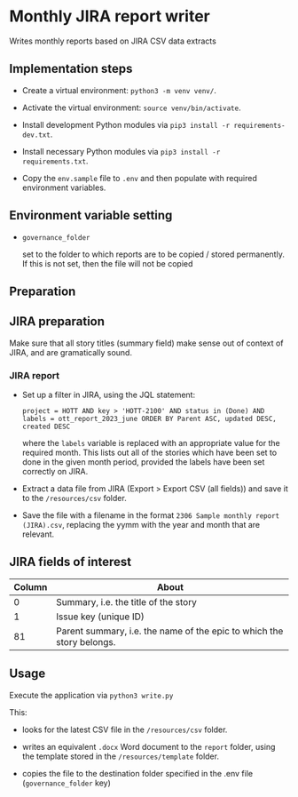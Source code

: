 # Monthly JIRA report writer

Writes monthly reports based on JIRA CSV data extracts

## Implementation steps

- Create a virtual environment: `python3 -m venv venv/`.

- Activate the virtual environment: `source venv/bin/activate`.

- Install development Python modules via `pip3 install -r requirements-dev.txt`.

- Install necessary Python modules via `pip3 install -r requirements.txt`.

- Copy the `env.sample` file to `.env` and then populate with required environment variables.

## Environment variable setting

- `governance_folder`

  set to the folder to which reports are to be copied / stored permanently. If this is not set, then the file will not be copied

## Preparation

## JIRA preparation

Make sure that all story titles (summary field) make sense out of context of JIRA, and are gramatically sound.

### JIRA report

- Set up a filter in JIRA, using the JQL statement:

  `project = HOTT AND key > 'HOTT-2100' AND status in (Done) AND labels = ott_report_2023_june ORDER BY Parent ASC, updated DESC, created DESC`

  where the `labels` variable is replaced with an appropriate value for the required month. This lists out all of the stories which have been set to done in the given month period, provided the labels have been set correctly on JIRA.

- Extract a data file from JIRA (Export > Export CSV (all fields)) and save it to the `/resources/csv` folder.

- Save the file with a filename in the format `2306 Sample monthly report (JIRA).csv`, replacing the yymm with the year and month that are relevant.

## JIRA fields of interest

|Column|About|
|-|-|
|0|Summary, i.e. the title of the story|
|1|Issue key (unique ID)|
|81|Parent summary, i.e. the name of the epic to which the story belongs.|

## Usage

Execute the application via `python3 write.py`

This:

- looks for the latest CSV file in the `/resources/csv` folder.

- writes an equivalent `.docx` Word document to the `report` folder, using the template stored in the `/resources/template` folder.

- copies the file to the destination folder specified in the .env file (`governance_folder` key)
